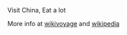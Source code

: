 Visit China, Eat a lot

More info at [wikivoyage](https://en.wikivoyage.org/wiki/China) and [wikipedia](https://en.wikipedia.org/wiki/China)
